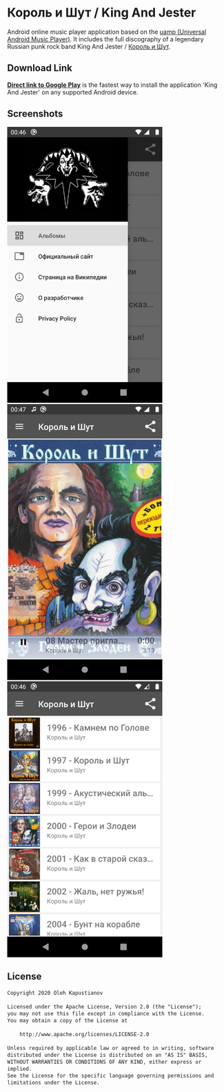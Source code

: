 Король и Шут / King And Jester
=====================================

Android online music player application based on the [uamp (Universal Android Music Player)](https://github.com/android/uamp). 
It includes the full discography of a legendary Russian punk rock band King And Jester / [Король и Шут](https://ru.wikipedia.org/wiki/%D0%9A%D0%BE%D1%80%D0%BE%D0%BB%D1%8C_%D0%B8_%D0%A8%D1%83%D1%82).

## Download Link

[__Direct link to Google Play__](https://play.google.com/store/apps/details?id=com.olehka.korolishut) is the fastest way to install the application 'King And Jester' on any supported Android device.

## Screenshots

<img src="https://raw.githubusercontent.com/Android-Music-Player-Apps/korol-i-shut/master/screenshots/Screenshot_1583966809.png" width="360" height="640"> <img src="https://raw.githubusercontent.com/Android-Music-Player-Apps/korol-i-shut/master/screenshots/Screenshot_1583966836.png" width="360" height="640"> <img src="https://github.com/Android-Music-Player-Apps/korol-i-shut/raw/master/screenshots/Screenshot_1583966804.png" width="360" height="640">

## License

    Copyright 2020 Oleh Kapustianov

    Licensed under the Apache License, Version 2.0 (the "License");
    you may not use this file except in compliance with the License.
    You may obtain a copy of the License at

        http://www.apache.org/licenses/LICENSE-2.0

    Unless required by applicable law or agreed to in writing, software
    distributed under the License is distributed on an "AS IS" BASIS,
    WITHOUT WARRANTIES OR CONDITIONS OF ANY KIND, either express or implied.
    See the License for the specific language governing permissions and
    limitations under the License.
